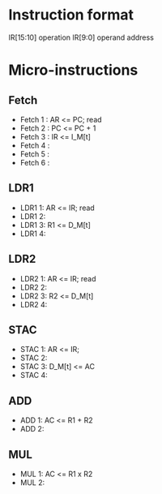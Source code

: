 
# Instruction format
IR[15:10] operation
IR[9:0] operand address

# Micro-instructions

## Fetch
* Fetch 1 : AR <= PC; read
* Fetch 2 : PC <= PC + 1 
* Fetch 3 : IR <= I_M[t] 
* Fetch 4 :
* Fetch 5 :
* Fetch 6 : 
## LDR1
* LDR1 1: AR <= IR; read
* LDR1 2:
* LDR1 3: R1 <= D_M[t]
* LDR1 4:

## LDR2
* LDR2 1: AR <= IR; read
* LDR2 2:
* LDR2 3: R2 <= D_M[t]
* LDR2 4:

## STAC
* STAC 1: AR <= IR;
* STAC 2: 
* STAC 3: D_M[t] <= AC
* STAC 4:

## ADD
* ADD 1: AC <= R1 + R2
* ADD 2: 

## MUL
* MUL 1: AC <= R1 x R2
* MUL 2: 

